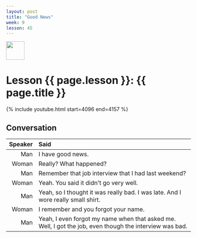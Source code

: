```yaml
---
layout: post
title: "Good News"
week: 9
lesson: 45
---
```


<a href="/"><img src="/assets/logo.svg" width="50"></a>
  
# Lesson {{ page.lesson }}: {{ page.title }}

{% include youtube.html start=4096 end=4157 %}

## Conversation

Speaker | Said
---: | :---
Man | I have good news.
Woman | Really? What happened?
Man | Remember that job interview that I had last weekend?
Woman | Yeah. You said it didn't go very well.
Man | Yeah, so I thought it was really bad. I was late. And I wore really small shirt.
Woman | I remember and you forgot your name.
Man | Yeah, I even forgot my name when that asked me. Well, I got the job, even though the interview was bad.
